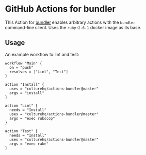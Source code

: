 # GitHub Actions for bundler

This Action for [bundler](https://bundler.io/) enables arbitrary actions with the `bundler` command-line client. Uses the `ruby:2.6.1` docker image as its base.

## Usage

An example workflow to lint and test:

```hcl
workflow "Main" {
  on = "push"
  resolves = ["Lint", "Test"]
}

action "Install" {
  uses = "culturehq/actions-bundler@master"
  args = "install"
}

action "Lint" {
  needs = "Install"
  uses = "culturehq/actions-bundler@master"
  args = "exec rubocop"
}

action "Test" {
  needs = "Install"
  uses = "culturehq/actions-bundler@master"
  args = "exec rake"
}
```
